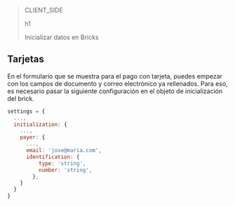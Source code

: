 > CLIENT_SIDE
>
> h1
>
> Inicializar datos en Bricks

## Tarjetas

En el formulario que se muestra para el pago con tarjeta, puedes empezar con los campos de documento y correo electrónico ya rellenados. Para eso, es necesario pasar la siguiente configuración en el objeto de inicialización del brick.

```javascript
settings = {
  ...,
  initialization: {
    ...,
    payer: {
      ...,
      email: 'jose@maria.com',
      identification: {
          type: 'string',
          number: 'string',
        },
    }
  }
}
```